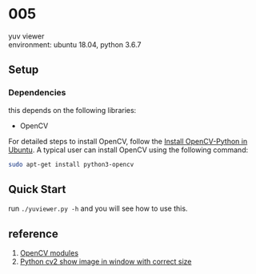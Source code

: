 # 005 
yuv viewer  
environment: ubuntu 18.04, python 3.6.7

## Setup
### Dependencies
this depends on the following libraries:
* OpenCV

For detailed steps to install OpenCV, follow the [Install OpenCV-Python
in Ubuntu](https://docs.opencv.org/4.0.0-beta/d2/de6/tutorial_py_setup_in_ubuntu.html). 
A typical user can install OpenCV using the following command:

```bash
sudo apt-get install python3-opencv
```

## Quick Start
run `./yuviewer.py -h` and you will see how to use this.

## reference
1. [OpenCV modules](https://docs.opencv.org/4.1.0/)
2. [Python cv2 show image in window with correct size](https://gist.github.com/kefir-/03cea3e3b17b7a74a7cdcf57a2159a79)
